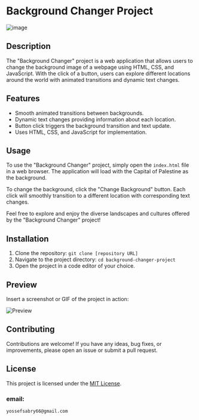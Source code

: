 # Background Changer Project

![image](/chrome_qjIthMvVgD.gif)

## Description

The "Background Changer" project is a web application that allows users to change the background image of a webpage using HTML, CSS, and JavaScript. With the click of a button, users can explore different locations around the world with animated transitions and dynamic text changes.

## Features
- Smooth animated transitions between backgrounds.
- Dynamic text changes providing information about each location.
- Button click triggers the background transition and text update.
- Uses HTML, CSS, and JavaScript for implementation.

## Usage

To use the "Background Changer" project, simply open the `index.html` file in a web browser. The application will load with the Capital of Palestine as the background.

To change the background, click the "Change Background" button. Each click will smoothly transition to a different location  with corresponding text changes.

Feel free to explore and enjoy the diverse landscapes and cultures offered by the "Background Changer" project!

## Installation

1. Clone the repository: `git clone [repository URL]`
2. Navigate to the project directory: `cd background-changer-project`
3. Open the project in a code editor of your choice.

## Preview

Insert a screenshot or GIF of the project in action:

![Preview](preview.gif)

## Contributing

Contributions are welcome! If you have any ideas, bug fixes, or improvements, please open an issue or submit a pull request.

## License

This project is licensed under the [MIT License](LICENSE).

### email:
```
yossefsabry66@gmail.com
```
